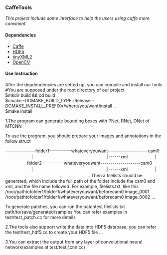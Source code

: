 ### CaffeTools		
*This project include some interface to help the users using caffe more convinent*		

#### Dependencies		
* [Caffe](http://caffe.berkeleyvision.org/)		
* [HDF5](https://support.hdfgroup.org/HDF5/)		
* [tinyXML2](http://www.grinninglizard.com/tinyxml2/)		
* [OpenCV](https://opencv.org/)		


#### Use Instruction  
After the depdendencies are setted up, you can compile and install our tools  
    #You are supposed under the root directory of our project  
    $mkdir build && cd build  
    $cmake -DCMAKE_BUILD_TYPE=Release -DCMAKE_INSTALL_PREFIX=/where/you/want/install ..  
    $make install  

1.The program can generate bounding boxes with PNet, RNet, ONet of MTCNN

To use the program, you should prepare your images and annotations in the follow struct

---------------folder1-----------whateveryouwant--------------------cam0
　　　　　　|　　　　　　　　　　　　　　　　　|------xml
　　　　　　|
　　　　　folder2-----------whateveryouwant--------------------cam0
　　　　　　|　　　　　　　　　　　　　　　　　|------xml
　　　　　　|
　　　　　　.
　　　　　　.
　　　　　　.
Then a filelists shuold be generated, which include the full path of the folder include the cam0 and xml, and the file name followed.
For example, filelists.txt, like this
/root/pathtofolder1/folder1/whateveryouwant/beforecam0 image\_0001
/root/pathtofolder1/folder1/whateveryouwant/beforecam0 image\_0002
...

To generate patches, you can run the
patchtest filelists.txt path/to/save/generated/samples
You can refer examples in test/test\_patch.cc for more details

2.The tools also support write the data into HDF5 database, you can refer the test/test\_hdf5.cc to create your HDF5 file	...

3.You can extract the output from any layer of convolutional neural network(examples at test/test_\cnn.cc)